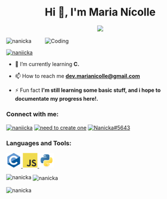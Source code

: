 <h1 align="center">Hi 👋, I'm Maria Nícolle</h1>
<p align="center">
  <a href="https://github.com/CodeWhiteWeb/CodeWhiteWeb"><img src="https://readme-typing-svg.herokuapp.com?color=%2336BCF7&center=true&vCenter=true&lines=Hi+%2C+welcome+to+my+Github+page;I+am+Nanicka;I+am+a+Computer+engineering+student;at+UNIVASF;Learning+how+to+Code;%3C3"></a>
</p>
<img align="right" alt="Coding" width="400" src="https://i.pinimg.com/originals/f0/f0/d9/f0f0d932d6e39c7af5aa305cbd8da735.gif">


<p align="left"> <img src="https://komarev.com/ghpvc/?username=nanicka&label=Profile%20views&color=0e75b6&style=flat" alt="nanicka" /> </p>



<p align="left"> <a href="https://twitter.com/naniicka" target="blank"><img src="https://img.shields.io/twitter/follow/naniicka?logo=twitter&style=for-the-badge" alt="naniicka" /></a> </p>

- 🌱 I’m currently learning **C.**

- 📫 How to reach me **dev.marianicolle@gmail.com**

- ⚡ Fun fact **I'm still learning some basic stuff, and i hope to documentate my progress here!.**

<h3 align="left">Connect with me:</h3>
<p align="left">
<a href="https://twitter.com/naniicka" target="blank"><img align="center" src="https://raw.githubusercontent.com/rahuldkjain/github-profile-readme-generator/master/src/images/icons/Social/twitter.svg" alt="naniicka" height="30" width="40" /></a>
<a href="https://linkedin.com/in/need to create one" target="blank"><img align="center" src="https://raw.githubusercontent.com/rahuldkjain/github-profile-readme-generator/master/src/images/icons/Social/linked-in-alt.svg" alt="need to create one" height="30" width="40" /></a>
<a href="https://discord.gg/Nanicka#5643" target="blank"><img align="center" src="https://raw.githubusercontent.com/rahuldkjain/github-profile-readme-generator/master/src/images/icons/Social/discord.svg" alt="Nanicka#5643" height="30" width="40" /></a>
</p>

<h3 align="left">Languages and Tools:</h3>
<p align="left"> <a href="https://www.cprogramming.com/" target="_blank" rel="noreferrer"> <img src="https://raw.githubusercontent.com/devicons/devicon/master/icons/c/c-original.svg" alt="c" width="40" height="40"/> </a> <a href="https://developer.mozilla.org/en-US/docs/Web/JavaScript" target="_blank" rel="noreferrer"> <img src="https://raw.githubusercontent.com/devicons/devicon/master/icons/javascript/javascript-original.svg" alt="javascript" width="40" height="40"/> </a> <a href="https://www.python.org" target="_blank" rel="noreferrer"> <img src="https://raw.githubusercontent.com/devicons/devicon/master/icons/python/python-original.svg" alt="python" width="40" height="40"/> </a> </p>

<p><img align="left" src="https://github-readme-stats.vercel.app/api/top-langs?username=nanicka&show_icons=true&locale=en&layout=compact" alt="nanicka" /></p>

<p>&nbsp;<img align="center" src="https://github-readme-stats.vercel.app/api?username=nanicka&show_icons=true&locale=en" alt="nanicka" /></p>

<p><img align="center" src="https://github-readme-streak-stats.herokuapp.com/?user=nanicka&" alt="nanicka" /></p>

